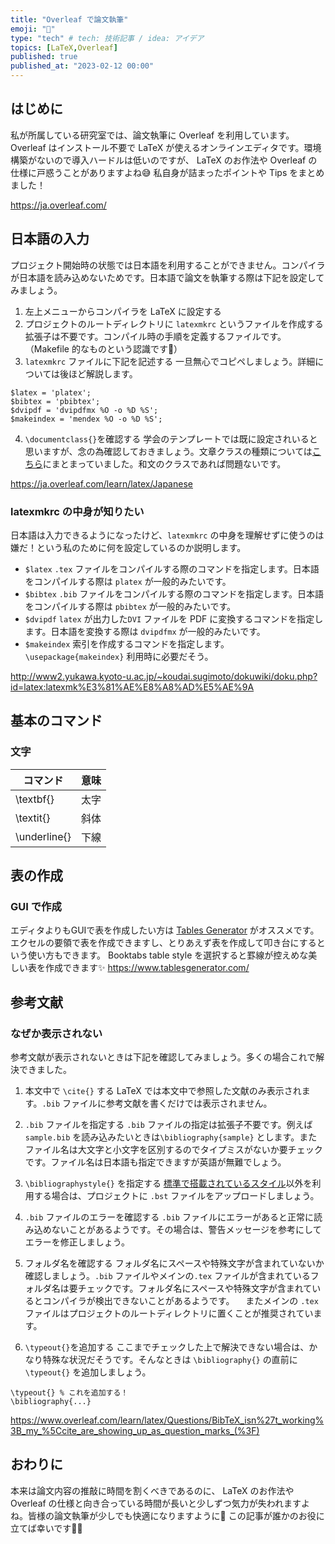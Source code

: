 ```yaml
---
title: "Overleaf で論文執筆"
emoji: "🌿"
type: "tech" # tech: 技術記事 / idea: アイデア
topics: [LaTeX,Overleaf]
published: true
published_at: "2023-02-12 00:00"
---
```

## はじめに
私が所属している研究室では、論文執筆に Overleaf を利用しています。Overleaf はインストール不要で LaTeX が使えるオンラインエディタです。環境構築がないので導入ハードルは低いのですが、 LaTeX のお作法や Overleaf の仕様に戸惑うことがありますよね😅
私自身が詰まったポイントや Tips をまとめました！

https://ja.overleaf.com/

## 日本語の入力
プロジェクト開始時の状態では日本語を利用することができません。コンパイラが日本語を読み込めないためです。日本語で論文を執筆する際は下記を設定してみましょう。
1. 左上メニューからコンパイラを LaTeX に設定する
2. プロジェクトのルートディレクトリに `latexmkrc` というファイルを作成する
拡張子は不要です。コンパイル時の手順を定義するファイルです。（Makefile 的なものという認識です🤔）
3. `latexmkrc` ファイルに下記を記述する
一旦無心でコピペしましょう。詳細については後ほど解説します。
```
$latex = 'platex';
$bibtex = 'pbibtex';
$dvipdf = 'dvipdfmx %O -o %D %S';
$makeindex = 'mendex %O -o %D %S';
```
4. `\documentclass{}`を確認する
学会のテンプレートでは既に設定されいると思いますが、念の為確認しておきましょう。文章クラスの種類については[こちら](https://medemanabu.net/latex/documentclass/)にまとまっていました。和文のクラスであれば問題ないです。

https://ja.overleaf.com/learn/latex/Japanese

### latexmkrc の中身が知りたい
日本語は入力できるようになったけど、`latexmkrc` の中身を理解せずに使うのは嫌だ！という私のために何を設定しているのか説明します。
- `$latex`
`.tex` ファイルをコンパイルする際のコマンドを指定します。日本語をコンパイルする際は `platex` が一般的みたいです。
- `$bibtex`
`.bib` ファイルをコンパイルする際のコマンドを指定します。日本語をコンパイルする際は `pbibtex` が一般的みたいです。
- `$dvipdf`
`latex` が出力した`DVI` ファイルを PDF に変換するコマンドを指定します。日本語を変換する際は `dvipdfmx` が一般的みたいです。
- `$makeindex`
索引を作成するコマンドを指定します。 `\usepackage{makeindex}` 利用時に必要だそう。
<!-- TODO: オプションについて調べてまとめる `%O`とか`%D`とか`%S -->

http://www2.yukawa.kyoto-u.ac.jp/~koudai.sugimoto/dokuwiki/doku.php?id=latex:latexmk%E3%81%AE%E8%A8%AD%E5%AE%9A

## 基本のコマンド
### 文字
|コマンド|意味|
|----|----|
|\textbf{}      |太字|
|\textit{}      |斜体|
|\underline{}   |下線|

## 表の作成
### GUI で作成
エディタよりもGUIで表を作成したい方は [Tables Generator](https://www.tablesgenerator.com/) がオススメです。エクセルの要領で表を作成できますし、とりあえず表を作成して叩き台にするという使い方もできます。
Booktabs table style を選択すると罫線が控えめな美しい表を作成できます✨
https://www.tablesgenerator.com/

## 参考文献
### なぜか表示されない
参考文献が表示されないときは下記を確認してみましょう。多くの場合これで解決できました。
1. 本文中で `\cite{}` する
LaTeX では本文中で参照した文献のみ表示されます。`.bib` ファイルに参考文献を書くだけでは表示されません。

2. `.bib` ファイルを指定する
`.bib` ファイルの指定は拡張子不要です。例えば `sample.bib` を読み込みたいときは`\bibliography{sample}` とします。またファイル名は大文字と小文字を区別するのでタイプミスがないか要チェックです。ファイル名は日本語も指定できますが英語が無難でしょう。

3. `\bibliographystyle{}` を指定する
[標準で搭載されているスタイル](https://www.overleaf.com/learn/latex/Questions/Which_BibTeX_Styles_are_Available_on_Overleaf%3F)以外を利用する場合は、プロジェクトに `.bst` ファイルをアップロードしましょう。

4. `.bib` ファイルのエラーを確認する
`.bib` ファイルにエラーがあると正常に読み込めないことがあるようです。その場合は、警告メッセージを参考にしてエラーを修正しましょう。

5. フォルダ名を確認する
フォルダ名にスペースや特殊文字が含まれていないか確認しましょう。`.bib` ファイルやメインの`.tex` ファイルが含まれているフォルダ名は要チェックです。フォルダ名にスペースや特殊文字が含まれているとコンパイラが検出できないことがあるようです。
　またメインの `.tex` ファイルはプロジェクトのルートディレクトリに置くことが推奨されています。

6. `\typeout{}`を追加する
ここまでチェックした上で解決できない場合は、かなり特殊な状況だそうです。そんなときは `\bibliography{}` の直前に `\typeout{}` を追加しましょう。
```
\typeout{} % これを追加する！
\bibliography{...}
```

https://www.overleaf.com/learn/latex/Questions/BibTeX_isn%27t_working%3B_my_%5Ccite_are_showing_up_as_question_marks_(%3F)

## おわりに
本来は論文内容の推敲に時間を割くべきであるのに、 LaTeX のお作法や Overleaf の仕様と向き合っている時間が長いと少しずつ気力が失われますよね。皆様の論文執筆が少しでも快適になりますように🤞
この記事が誰かのお役に立てば幸いです🙇‍♂️